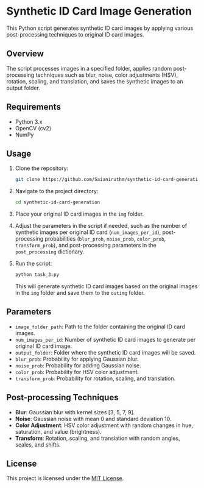 # Synthetic ID Card Image Generation

This Python script generates synthetic ID card images by applying various post-processing techniques to original ID card images.

## Overview

The script processes images in a specified folder, applies random post-processing techniques such as blur, noise, color adjustments (HSV), rotation, scaling, and translation, and saves the synthetic images to an output folder.

## Requirements

- Python 3.x
- OpenCV (cv2)
- NumPy

## Usage

1. Clone the repository:

   ```bash
   git clone https://github.com/Saianiruthm/synthetic-id-card-generation.git
   ```

2. Navigate to the project directory:

   ```bash
   cd synthetic-id-card-generation
   ```

3. Place your original ID card images in the `img` folder.

4. Adjust the parameters in the script if needed, such as the number of synthetic images per original ID card (`num_images_per_id`), post-processing probabilities (`blur_prob`, `noise_prob`, `color_prob`, `transform_prob`), and post-processing parameters in the `post_processing` dictionary.

5. Run the script:

   ```bash
   python task_3.py
   ```

   This will generate synthetic ID card images based on the original images in the `img` folder and save them to the `outimg` folder.

## Parameters

- `image_folder_path`: Path to the folder containing the original ID card images.
- `num_images_per_id`: Number of synthetic ID card images to generate per original ID card image.
- `output_folder`: Folder where the synthetic ID card images will be saved.
- `blur_prob`: Probability for applying Gaussian blur.
- `noise_prob`: Probability for adding Gaussian noise.
- `color_prob`: Probability for HSV color adjustment.
- `transform_prob`: Probability for rotation, scaling, and translation.

## Post-processing Techniques

- **Blur**: Gaussian blur with kernel sizes [3, 5, 7, 9].
- **Noise**: Gaussian noise with mean 0 and standard deviation 10.
- **Color Adjustment**: HSV color adjustment with random changes in hue, saturation, and value (brightness).
- **Transform**: Rotation, scaling, and translation with random angles, scales, and shifts.

## License

This project is licensed under the [MIT License](LICENSE).


